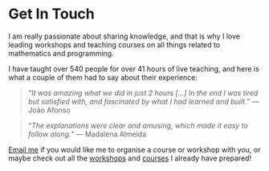# Get In Touch

I am really passionate about sharing knowledge,
and that is why I love leading workshops and teaching courses
on all things related to mathematics and programming.

I have taught over 540 people for over 41 hours of live teaching,
and here is what a couple of them had to say about their experience:

 > “*It was amazing what we did in just 2 hours [...]
 > In the end I was tired but satisfied with, and fascinated by what I had learned and built.*”
 > &mdash; João Afonso <!--18-->

<!---->

 > “*The explanations were clear and amusing, which made it easy to follow along.*”  &mdash; Madalena Almeida <!--58-->

[Email me](mailto:mathspp@mathspp.com) if you would like
me to organise a course or workshop with you,
or maybe check out all the [workshops] and [courses] I already have prepared!

[workshops]: ../workshops
[courses]: ../courses
